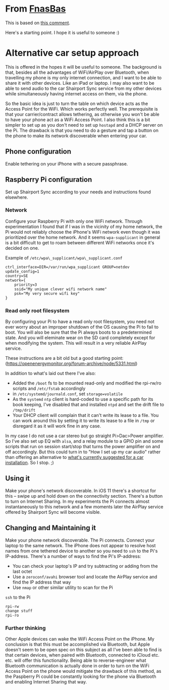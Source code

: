 # From [FnasBas](https://github.com/FnasBas)
This is based on [this comment](https://github.com/mikebrady/shairport-sync/issues/482#issuecomment-402543454).

Here's a starting point. I hope it is useful to someone :)

# Alternative car setup approach
This is offered in the hopes it will be useful to someone. The background is that, besides all the advantages of WiFi/AirPlay over Bluetooth,
when travelling my phone is my only internet connection, and I want to be able to share it with other devices.
Like an iPad or laptop. I may also want to be able to send audio to the car Shairport Sync service from my other devices while
simultaneously having internet access on them, via the phone.

So the basic idea is just to turn the table on which device acts as the Access Point for the WiFi. Which works perfectly well.
The prerequisite is that your carrier/contract allows tethering, as otherwise you won't be able to have your phone act as a WiFi Access Point.
I also think this is a bit simpler to set up as you don't need to set up `hostapd` and a DHCP server on the Pi.
The drawback is that you need to do a gesture and tap a button on the phone to make its network discoverable when entering your car.

## Phone configuration
Enable tethering on your iPhone with a secure passphrase. 

## Raspberry Pi configuration
Set up Shairport Sync according to your needs and instructions found elsewhere.

### Network
Configure your Raspberry Pi with only one WiFi network. Through experimentation I found that if I was in the vicinity of my home network,
the Pi would not reliably choose the iPhone's WiFi network even though it was prioritized over the home network.
And it seems `wpa-supplicant` in general is a bit difficult to get to roam between different WiFi networks once it's decided on one.

Example of `/etc/wpa\_supplicant/wpa\_supplicant.conf`

```
ctrl_interface=DIR=/var/run/wpa_supplicant GROUP=netdev
update_config=1  
country=SE  
network={  
	priority=3  
	ssid="My unique clever wifi network name"  
	psk="My very secure wifi key"  
}  
```

### Read only root filesystem
By configuring your Pi to have a read only root filesystem, you need not ever worry about an improper shutdown of the OS
causing the Pi to fail to boot. You will also be sure that the Pi always boots to a predetermined state.
And you will eleminate wear on the SD card completely except for when modifying the system.
This will result in a very reliable AirPlay service. 

These instructions are a bit old but a good starting point: (https://openenergymonitor.org/forum-archive/node/5331.html) 

In addition to what's laid out there I've also:

* Added the `/boot` fs to be mounted read-only and modified the rpi-rw/ro scripts and `/etc/fstab` accordingly
* in `/etc/systemd/journald.conf`, set `storage=volatile`
* As the `systemd` `ntp` client is hard-coded to use a specific path for its book keeping, I've disabled that and installed `ntpd`
and set the drift file to `/tmp/drift`
* Your DHCP client will complain that it can't write its lease to a file. You can work around this by setting it to write its lease
to a file in `/tmp` or disregard it as it will work fine in any case.

In my case I do not use a car stereo but go straight Pi>Dac>Power amplifier. So I've also set up EQ with `alsa`, and a relay module to a
GPIO pin and some scripts that run on session start/stop that turns the power amplifier on and off accordingly.
But this could turn in to "How I set up my car audio" rather than offering an alternative to [what's currently suggested
for a car installation](https://github.com/mikebrady/shairport-sync/blob/master/CAR%20INSTALL.md).
So I stop. ;)

## Using it
Make your phone's network discoverable. In iOS 11 there's a shortcut for this – swipe up and hold down on the connectivity section.
There's a button to turn on Internet Sharing.
In my experiments the Pi connects almost instantaneously to this network and a few moments later the AirPlay service offered by Shairport Sync
will become visible.

## Changing and Maintaining it
Make your phone network discoverable. The Pi connects. Connect your laptop to the same network.
The iPhone does not appear to resolve host names from one tethered device to another so you need to `ssh` to the Pi's IP-address.
There's a number of ways to find the Pi's IP-address:

* You can check your laptop's IP and try subtracting or adding from the last octet
* Use a `zeroconf/avahi` browser tool and locate the AirPlay service and find the IP address that way
* Use `nmap` or other similar utility to scan for the Pi

`ssh` to the Pi
```
rpi-rw
change stuff
rpi-ro 
```

### Further thinking
Other Apple devices can wake the WiFi Access Point on the iPhone. My conclusion is that this must be accomplished via Bluetooth,
but Apple doesn't seem to be open spec on this subject as all I've been able to find is that certain devices, when paired with Bluetooth,
connected to iCloud etc. etc. will offer this functionality.
Being able to reverse-engineer what Bluetooth communication is actually done in order to turn on the WiFi Access Point on the phone
would mitigate the drawback of this method, as the Paspberry Pi could be constantly looking for the phone via Bluetooth and
enabling Internet Sharing that way. 
